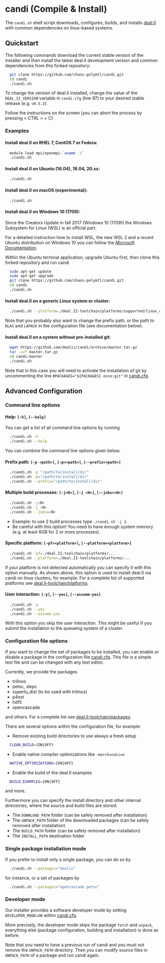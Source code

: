 candi (Compile &amp; Install)
=====

The ``candi.sh`` shell script downloads, configures, builds, and installs
[deal.II](https://github.com/dealii/dealii) with common dependencies on
linux-based systems.



Quickstart
----

The following commands download the current stable version of the installer and
then install the latest deal.II development version and common dependencies from
this forked repository:

```bash
  git clone https://github.com/chaos-polymtl/candi.git
  cd candi
  ./candi.sh
```

To change the version of deal.II installed, change the value of the 
`DEAL_II_VERSION` variable in `candi.cfg` (line 97) to your desired stable 
release (e.g. `v9.5.2`).

Follow the instructions on the screen
(you can abort the process by pressing < CTRL > + C)


### Examples

#### Install deal.II on RHEL 7, CentOS 7 or Fedora:
```bash
  module load mpi/openmpi-`uname -i`
  ./candi.sh
```

#### Install deal.II on Ubuntu (16.04), 18.04, 20.xx:
```bash
  ./candi.sh
```

#### Install deal.II on macOS (experimental):
```bash
  ./candi.sh
```

#### Install deal.II on Windows 10 (1709):
Since the Creators Update in fall 2017 (Windows 10 (1709)) the
Windows Subsystem for Linux (WSL) is an official part.

For a detailed instruction how to install WSL, the new WSL 2 and a recent
Ubuntu distribution on Windows 10 you can follow the
[Microsoft Documentation](https://docs.microsoft.com/en-us/windows/wsl/install-win10).

Within the Ubuntu terminal application, upgrade Ubuntu first, then
clone this forked repository and run candi

```bash
  sudo apt-get update
  sudo apt-get upgrade
  git clone https://github.com/chaos-polymtl/candi.git
  cd candi
  ./candi.sh
```

#### Install deal.II on a generic Linux system or cluster:
```bash
  ./candi.sh --platform=./deal.II-toolchain/platforms/supported/linux_cluster.platform
```

Note that you probably also want to change the prefix path, or 
the path to ``BLAS`` and ``LAPACK`` in the configuration file
(see documentation below).

#### Install deal.II on a system without pre-installed git:

```bash
  wget https://github.com/dealii/candi/archive/master.tar.gz
  tar -xzf master.tar.gz
  cd candi-master
  ./candi.sh
```

Note that in this case you will need to activate the installation of git by
uncommenting the line `#PACKAGES="${PACKAGES} once:git"` in
[candi.cfg](candi.cfg).



Advanced Configuration
----

### Command line options

#### Help: ``[-h]``, ``[--help]``
You can get a list of all command line options by running
```bash
  ./candi.sh -h
  ./candi.sh --help
```

You can combine the command line options given below.

#### Prefix path: ``[-p <path>]``, ``[-p=<path>]``, ``[--prefix=<path>]``
```bash
  ./candi.sh -p "/path/to/install/dir"
  ./candi.sh -p="/path/to/install/dir"
  ./candi.sh --prefix="/path/to/install/dir"
```

#### Multiple build processes: ``[-j<N>]``, ``[-j <N>]``, ``[--jobs=<N>]``
```bash
  ./candi.sh -j<N>
  ./candi.sh -j <N>
  ./candi.sh --jobs=<N>
```

* Example: to use 2 build processes type ``./candi.sh -j 2``.
* Be careful with this option! You need to have enough system memory (e.g. at
  least 8GB for 2 or more processes).

#### Specific platform: ``[-pf=<platform>]``, ``[--platform=<platform>]``
```bash
  ./candi.sh -pf=./deal.II-toolchain/platforms/...
  ./candi.sh --platform=./deal.II-toolchain/platforms/...
```

If your platform is not detected automatically you can specify it with this
option manually. As shown above, this option is used to install deal.II via
candi on linux clusters, for example. For a complete list of supported platforms
see [deal.II-toolchain/platforms](deal.II-toolchain/platforms).

#### User interaction: ``[-y]``, ``[--yes]``, ``[--assume-yes]``
```bash
  ./candi.sh -y
  ./candi.sh --yes
  ./candi.sh --assume-yes
```

With this option you skip the user interaction. This might be useful if you
submit the installation to the queueing system of a cluster.


### Configuration file options

If you want to change the set of packages to be installed,
you can enable or disable a package in the configuration file
[candi.cfg](candi.cfg).
This file is a simple text file and can be changed with any text editor.

Currently, we provide the packages

* trilinos
* petsc, slepc
* superlu_dist (to be used with trilinos)
* p4est
* hdf5
* opencascade

and others. For a complete list see
[deal.II-toolchain/packages](deal.II-toolchain/packages).

There are several options within the configuration file, for example:

* Remove existing build directories to use always a fresh setup
```bash
  CLEAN_BUILD={ON|OFF}
```

* Enable native compiler optimizations like ``-march=native``
```bash
  NATIVE_OPTIMIZATIONS={ON|OFF}
```

* Enable the build of the deal.II examples
```bash
  BUILD_EXAMPLES={ON|OFF}
```

and more.

Furthermore you can specify the install directory and other internal
directories, where the source and build files are stored:
* The ``DOWNLOAD_PATH`` folder (can be safely removed after installation)
* The ``UNPACK_PATH`` folder of the downloaded packages (can be safely removed
  after installation)
* The ``BUILD_PATH`` folder (can be safely removed after installation)
* The ``INSTALL_PATH`` destination folder


### Single package installation mode

If you prefer to install only a single package, you can do so by
```bash
  ./candi.sh --packages="dealii"
```
for instance, or a set of packages by
```bash
  ./candi.sh --packages="opencascade petsc"
```

### Developer mode

Our installer provides a software developer mode by setting
``DEVELOPER_MODE=ON``
within [candi.cfg](candi.cfg).

More precisely, the developer mode skips the package ``fetch`` and ``unpack``,
everything else (package configuration, building and installation) is done
as before.

Note that you need to have a previous run of candi and
you must not remove the ``UNPACK_PATH`` directory.
Then you can modify source files in ``UNPACK_PATH`` of a package and
run candi again.
